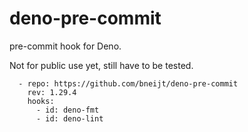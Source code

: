 # deno-pre-commit

pre-commit hook for Deno.

Not for public use yet, still have to be tested.

```
  - repo: https://github.com/bneijt/deno-pre-commit
    rev: 1.29.4
    hooks:
      - id: deno-fmt
      - id: deno-lint
```
